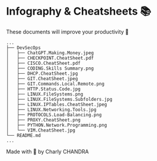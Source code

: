 # Infography & Cheatsheets 📚
These documents will improve your productivity 🚀
```shell
...
├── DevSecOps
│   ├── ChatGPT.Making.Money.jpeg
│   ├── CHECKPOINT.CheatSheet.pdf
│   ├── CISCO.CheatSheet.pdf
│   ├── CODING.Skills Summary.png
│   ├── DHCP.CheatSheet.jpg
│   ├── GIT.CheatSheet.jpeg
│   ├── GIT.Commands.Local.Remote.png
│   ├── HTTP.Status.Code.jpg
│   ├── LINUX.FileSystems.png
│   ├── LINUX.FileSystems.Subfolders.jpg
│   ├── LINUX.IPTables.CheatSheet.jpeg
│   ├── LINUX.Networking.Tools.jpg
│   ├── PROTOCOLS.Load-Balancing.png
│   ├── PROXY.CheatSheet.png
│   ├── PYTHON.Network.Programming.png
│   └── VIM.CheatSheet.jpg
└── README.md
...
```
Made with 💖 by Charly CHANDRA